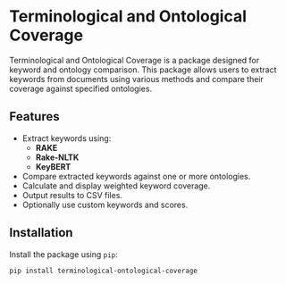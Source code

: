 # Terminological and Ontological Coverage

Terminological and Ontological Coverage is a package designed for keyword and ontology comparison. This package allows users to extract keywords from documents using various methods and compare their coverage against specified ontologies.

## Features

- Extract keywords using:
  - **RAKE**
  - **Rake-NLTK**
  - **KeyBERT**
- Compare extracted keywords against one or more ontologies.
- Calculate and display weighted keyword coverage.
- Output results to CSV files.
- Optionally use custom keywords and scores.

## Installation

Install the package using `pip`:

```bash
pip install terminological-ontological-coverage
